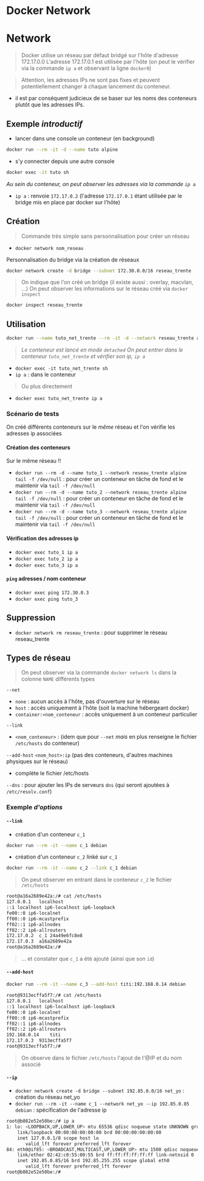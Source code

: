 # Docker Network

# Network

> Docker utilise un réseau par défaut bridgé sur l'hôte d'adresse 172.17.0.0
> L'adresse 172.17.0.1 est utilisée par l'hôte (on peut le vérifier via la commande `ip a` et observant la ligne `docker0`)

> Attention, les adresses IPs ne sont pas fixes et peuvent potentiellement changer à chaque lancement du conteneur.

- il est par conséquent judicieux de se baser sur les noms des conteneurs plutôt que les adresses IPs.

## Exemple *introductif*

- lancer dans une console un conteneur (en background)

```bash
docker run --rm -it -d --name tuto alpine
```

- s'y connecter depuis une autre console

```bash
docker exec -it tuto sh
```

*Au sein du conteneur, on peut observer les adresses via la commande `ip a`*

- `ip a` : renvoie `172.17.0.2` (l'adresse `172.17.0.1` étant utilisée par le bridge mis en place par docker sur l'hôte)

## Création

> Commande très simple sans personnalisation pour créer un réseau

- `docker network nom_reseau`

Personnalisation du bridge via la création de réseaux

```bash
docker network create -d bridge --subnet 172.30.0.0/16 reseau_trente
```

> On indique que l'on créé un bridge (il existe aussi : overlay, macvlan, ...)
> On peut observer les informations sur le réseau créé via `docker inspect`

```bash
docker inspect reseau_trente
```

## Utilisation

```bash
docker run --name tuto_net_trente --rm -it -d --network reseau_trente alpine
```

> *Le conteneur est lancé en mode `detached`*
> *On peut entrer dans le conteneur `tuto_net_trente` et vérifier son ip, `ip a`*

- `docker exec -it tuto_net_trente sh`
- `ip a` : dans le conteneur

> Ou plus directement

- `docker exec tuto_net_trente ip a`

### Scénario de tests

On créé différents conteneurs sur le *même* réseau et l'on vérifie les adresses ip associées

#### Création des conteneurs 

Sur le même réseau !!

- `docker run --rm -d --name tuto_1 --network reseau_trente alpine tail -f /dev/null` : pour créer un conteneur en tâche de fond et le maintenir via `tail -f /dev/null`
- `docker run --rm -d --name tuto_2 --network reseau_trente alpine tail -f /dev/null` : pour créer un conteneur en tâche de fond et le maintenir via `tail -f /dev/null`
- `docker run --rm -d --name tuto_3 --network reseau_trente alpine tail -f /dev/null` : pour créer un conteneur en tâche de fond et le maintenir via `tail -f /dev/null`

#### Vérification des adresses ip

- `docker exec tuto_1 ip a`
- `docker exec tuto_2 ip a`
- `docker exec tuto_3 ip a`


#### `ping` adresses / nom conteneur

- `docker exec ping 172.30.0.3`
- `docker exec ping tuto_3`

## Suppression

- `docker network rm reseau_trente` : pour supprimer le réseau reseau_trente

## Types de réseau

> On peut observer via la commande `docker network ls` dans la colonne `NAME` différents types

`--net`

- `none` : aucun accès à l'hôte, pas d'ouverture sur le réseau
- `host` : accès uniquement à l'hôte (soit la machine hébergeant docker)
- `container:<nom_conteneur` : accès uniquement à un conteneur particulier

`--link`

- `<nom_conteneur>` : (idem que pour `--net` *mais* en plus renseigne le fichier `/etc/hosts` do conteneur)

`--add-host` `<nom_host>:ip` (pas des conteneurs, d'autres machines physiques sur le réseau)

- complète le fichier /etc/hosts

`--dns` : pour ajouter les IPs de serveurs `dns` (qui seront ajoutées à `/etc/resolv.conf`)

### Exemple *d'options*

#### `--link`

- création d'un conteneur `c_1`

```bash
docker run --rm -it --name c_1 debian
```

- création d'un conteneur `c_2` linké sur `c_1`

```bash
docker run --rm -it --name c_2 --link c_1 debian
```

> On peut observer en entrant dans le conteneur `c_2` le fichier `/etc/hosts`

```bash
root@a16a2689e42a:/# cat /etc/hosts
127.0.0.1	localhost
::1	localhost ip6-localhost ip6-loopback
fe00::0	ip6-localnet
ff00::0	ip6-mcastprefix
ff02::1	ip6-allnodes
ff02::2	ip6-allrouters
172.17.0.2	c_1 24a49e6fc8e8
172.17.0.3	a16a2689e42a
root@a16a2689e42a:/#
```

> ... et constater que `c_1` a été ajouté (ainsi que son `id`)

#### `--add-host`

```bash
docker run --rm -it --name c_3 --add-host titi:192.168.0.14 debian
```

```bash
root@9313ecffa5f7:/# cat /etc/hosts
127.0.0.1	localhost
::1	localhost ip6-localhost ip6-loopback
fe00::0	ip6-localnet
ff00::0	ip6-mcastprefix
ff02::1	ip6-allnodes
ff02::2	ip6-allrouters
192.168.0.14	titi
172.17.0.3	9313ecffa5f7
root@9313ecffa5f7:/#
```

> On observe dans le fichier `/etc/hosts` l'ajout de l'@IP et du nom associé

#### `--ip`

- `docker network create -d bridge --subnet 192.85.0.0/16 net_yo` : création du réseau net_yo 
- `docker run --rm -it --name c_1 --network net_yo --ip 192.85.0.85 debian` : spécification de l'adresse ip

```bash
root@b082e52e50be:/# ip a
1: lo: <LOOPBACK,UP,LOWER_UP> mtu 65536 qdisc noqueue state UNKNOWN group default qlen 1000
    link/loopback 00:00:00:00:00:00 brd 00:00:00:00:00:00
    inet 127.0.0.1/8 scope host lo
       valid_lft forever preferred_lft forever
84: eth0@if85: <BROADCAST,MULTICAST,UP,LOWER_UP> mtu 1500 qdisc noqueue state UP group default
    link/ether 02:42:c0:55:00:55 brd ff:ff:ff:ff:ff:ff link-netnsid 0
    inet 192.85.0.85/16 brd 192.85.255.255 scope global eth0
       valid_lft forever preferred_lft forever
root@b082e52e50be:/#
```
